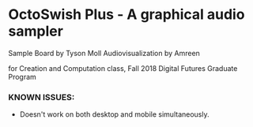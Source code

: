 # OctoSwish Plus - A graphical audio sampler
Sample Board by Tyson Moll
Audiovisualization by Amreen

for Creation and Computation class, Fall 2018
Digital Futures Graduate Program

### KNOWN ISSUES:
- Doesn't work on both desktop and mobile simultaneously.
